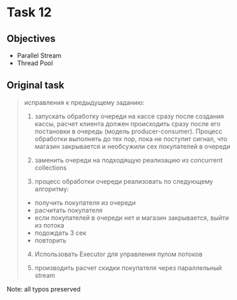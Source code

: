 # Task 12

## Objectives
* Parallel Stream
* Thread Pool

## Original task
> исправления к предыдущему заданию:
>
> 1. запускать обработку очереди на кассе сразу после создания кассы, расчет клиента 
> должен происходить сразу после его постановки в очередь (модель producer-consumer). 
> Процесс обработки выполнять до тех пор, пока не поступит сигнал, что магазин закрывается 
> и необсужили сех покупателей в очереди
> 
> 2. заменить очереди на подходящую реализацию из concurrent collections
>
> 3. процесс обработки очереди реализовать по следующему алгоритму:
>   - получить покупателя из очереди
>   - расчитать покупателя
>   - если покупателей в очереди нет и магазин закрывается, выйти из потока
>   - подождать 3 сек
>   - повторить
> 
> 4. Использовать Executor для управления пулом потоков
> 
> 5. производить расчет скидки покупателя через параллельный stream

Note: all typos preserved
